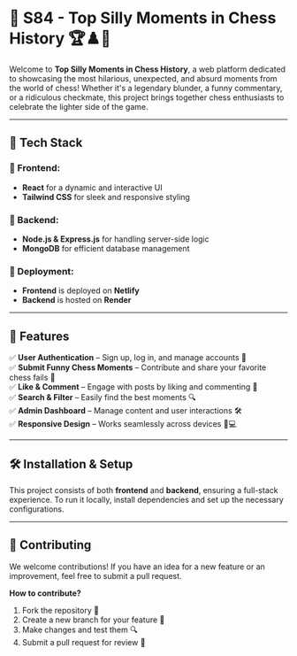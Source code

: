 # 📌 S84 - Top Silly Moments in Chess History 🏆♟️🤣  

Welcome to **Top Silly Moments in Chess History**, a web platform dedicated to showcasing the most hilarious, unexpected, and absurd moments from the world of chess! Whether it's a legendary blunder, a funny commentary, or a ridiculous checkmate, this project brings together chess enthusiasts to celebrate the lighter side of the game.  

---

## 🚀 Tech Stack  

### 🔹 Frontend:  
- **React** for a dynamic and interactive UI  
- **Tailwind CSS** for sleek and responsive styling  

### 🔹 Backend:  
- **Node.js & Express.js** for handling server-side logic  
- **MongoDB** for efficient database management  

### 🔹 Deployment:  
- **Frontend** is deployed on **Netlify**  
- **Backend** is hosted on **Render**  

---

## 🎯 Features  

✅ **User Authentication** – Sign up, log in, and manage accounts 🔐  
✅ **Submit Funny Chess Moments** – Contribute and share your favorite chess fails 📝  
✅ **Like & Comment** – Engage with posts by liking and commenting 💬  
✅ **Search & Filter** – Easily find the best moments 🔍  
✅ **Admin Dashboard** – Manage content and user interactions 🛠️  
✅ **Responsive Design** – Works seamlessly across devices 📱💻  

---

## 🛠️ Installation & Setup  

This project consists of both **frontend** and **backend**, ensuring a full-stack experience. To run it locally, install dependencies and set up the necessary configurations.  

---

## 🤝 Contributing  

We welcome contributions! If you have an idea for a new feature or an improvement, feel free to submit a pull request.  

**How to contribute?**  
1. Fork the repository 🍴  
2. Create a new branch for your feature 🌱  
3. Make changes and test them 🔍  
4. Submit a pull request for review 🔄  
